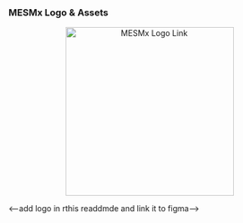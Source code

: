 ### MESMx Logo & Assets

<p align="center">
  <a href="https://www.figma.com/design/begD7HoFRwnlAq4sUKM3DP/MESMx?node-id=0-1" target="_blank">
    <img src="https://media.giphy.com/media/3o7aCTfyhYawdOXcFW/giphy.gif" width="300" alt="MESMx Logo Link" />
  </a>
</p>
<--add logo in rthis readdmde and link it to figma-->
